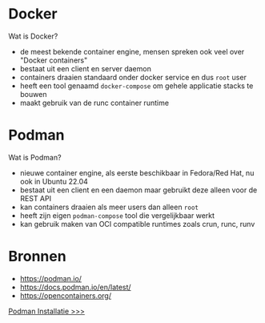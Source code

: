 # Docker
Wat is Docker?
- de meest bekende container engine, mensen spreken ook veel over "Docker containers"
- bestaat uit een client en server daemon
- containers draaien standaard onder docker service en dus `root` user
- heeft een tool genaamd `docker-compose` om gehele applicatie stacks te bouwen
- maakt gebruik van de runc container runtime
# Podman
Wat is Podman?
- nieuwe container engine, als eerste beschikbaar in Fedora/Red Hat, nu ook in Ubuntu 22.04
- bestaat uit een client en een daemon maar gebruikt deze alleen voor de REST API
- kan containers draaien als meer users dan alleen `root`
- heeft zijn eigen `podman-compose` tool die vergelijkbaar werkt
- kan gebruik maken van OCI compatible runtimes zoals crun, runc, runv

# Bronnen
- https://podman.io/
- https://docs.podman.io/en/latest/
- https://opencontainers.org/

[Podman Installatie >>>](03-podman-installatie.md)
